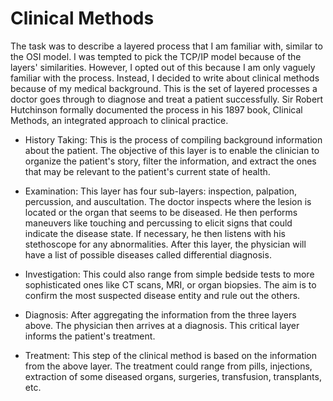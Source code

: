 # Clinical Methods

The task was to describe a layered process that I am familiar with, similar to the OSI model. I was tempted to pick the TCP/IP model because of the layers' similarities. However, I opted out of this because I am only vaguely familiar with the process. Instead, I decided to write about clinical methods because of my medical background. This is the set of layered processes a doctor goes through to diagnose and treat a patient successfully. Sir Robert Hutchinson formally documented the process in his 1897 book, Clinical Methods, an integrated approach to clinical practice.

- History Taking: This is the process of compiling background information about the patient. The objective of this layer is to enable the clinician to organize the patient's story, filter the information, and extract the ones that may be relevant to the patient's current state of health.

- Examination: This layer has four sub-layers: inspection, palpation, percussion, and auscultation. The doctor inspects where the lesion is located or the organ that seems to be diseased. He then performs maneuvers like touching and percussing to elicit signs that could indicate the disease state. If necessary, he then listens with his stethoscope for any abnormalities. After this layer, the physician will have a list of possible diseases called differential diagnosis.

- Investigation: This could also range from simple bedside tests to more sophisticated ones like CT scans, MRI, or organ biopsies. The aim is to confirm the most suspected disease entity and rule out the others.

- Diagnosis: After aggregating the information from the three layers above. The physician then arrives at a diagnosis. This critical layer informs the patient's treatment.

- Treatment: This step of the clinical method is based on the information from the above layer. The treatment could range from pills, injections, extraction of some diseased organs, surgeries, transfusion, transplants, etc.
